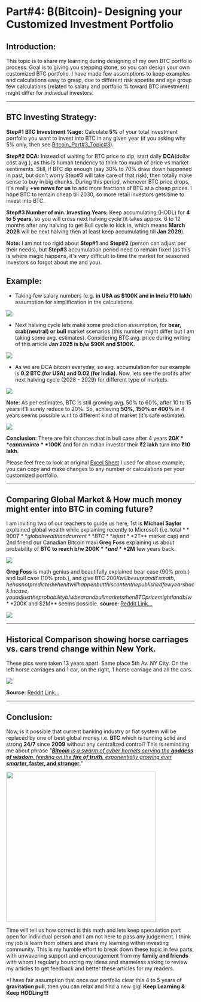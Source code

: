 # Part#4: ₿(Bitcoin)- Designing your Customized Investment Portfolio

## Introduction:
This topic is to share my learning during designing of my own BTC portfolio process. Goal is to giving you stepping stone, so you can design your own customized BTC portfolio. I have made few assumptions to keep examples and calculations easy to grasp, due to different risk appetite and age group few calculations (related to salary and portfolio % toward BTC investment) might differ for individual investors.

* * * * *

BTC Investing **Strategy:**
---------------------------

**Step#1** **BTC Investment %age:** Calculate **5%** of your total investment portfolio you want to invest into BTC in any given year (if you asking why 5% only, then see [Bitcoin_Part#3_Topic#3](https://bitcoin-mantra.github.io/blogs/posts/bitcoin-questions-n-answers/)).

**Step#2** **DCA:** Instead of waiting for BTC price to dip, start daily **DCA**(dollar cost avg.), as this is human tendency to think too much of price vs market sentiments. Still, if BTC dip enough (say 30% to 70% draw down happened in past, but don't worry Step#3 will take care of that risk), then totally make sense to buy in big chunks. During this period, whenever BTC price drops, it's really **+ve news for us** to add more fractions of BTC at a cheap prices. I hope BTC to remain cheap till 2030, so more retail investors gets time to invest into BTC.

**Step#3 Number of min. Investing Years:** Keep accumulating (HODL) for **4 to 5 years**, so you will cross next halving cycle (it takes approx. 6 to 12 months after any halving to get Bull cycle to kick in, which means **March 2028** will be next halving then at least keep accumulating till **Jan 2029**).

**Note:** I am not too rigid about **Step#1** and **Step#2** (person can adjust per their needs), but **Step#3** accumulation period need to remain fixed (as this is where magic happens, it's very difficult to time the market for seasoned investors so forgot about me and you).

**Example:**
------------

-   Taking few salary numbers (e.g. **in USA as $100K and in India ₹10 lakh**) assumption for simplification in the calculations.

![](https://vinaybaatcheet.wordpress.com/wp-content/uploads/2025/01/screenshot-2025-01-12-at-11.13.24e280afpm.png?w=712)

-   Next halving cycle lets make some prediction assumption, for **bear, crab(neutral) or bull** market scenarios (this number might differ but I am taking some avg. estimates). Considering BTC avg. price during writing of this article **Jan 2025 is b/w $90K and $100K.**

![](https://vinaybaatcheet.wordpress.com/wp-content/uploads/2025/01/screenshot-2025-01-12-at-11.23.28e280afpm.png?w=706)

-   As we are DCA bitcoin everyday, so avg. accumulation for our example is **0.2 BTC (for USA) and 0.02 (for India)**. Now, lets see the profits after next halving cycle (2028 - 2029) for different type of markets.

![](https://vinaybaatcheet.wordpress.com/wp-content/uploads/2025/01/screenshot-2025-01-12-at-11.26.54e280afpm.png?w=826)

**Note**: As per estimates, BTC is still growing avg. 50% to 60%, after 10 to 15 years it'll surely reduce to 20%. So, achieving **50%, 150% or 400%** in 4 years seems possible w.r.t to different kind of market (it's safe estimate).

![](https://vinaybaatcheet.wordpress.com/wp-content/uploads/2025/01/screenshot-2025-01-12-at-11.41.35e280afpm.png?w=1024)

**Conclusion**: There are fair chances that in bull case after 4 years **$20K** can turn into **$100K** and for an Indian investor their **₹2 lakh** turn into **₹10 lakh**.

Please feel free to look at original [Excel Sheet](https://docs.google.com/spreadsheets/d/15CVooI68gb2pkhi9sLaZW7SmJjocTeD-VEgMc-HuZ8g/edit?usp=sharing) I used for above example, you can copy and make changes to any number or calculations per your customized portfolio.

* * * * *

**Comparing Global Market & How much money might enter into BTC in coming future?**
-----------------------------------------------------------------------------------

I am inviting two of our teachers to guide us here, 1st is **Michael Saylor** explained global wealth while explaining recently to Microsoft (i.e. total $**900 T** global wealth and current **BTC** is just **$2T** market cap) and 2nd friend our Canadian Bitcoin maxi **Greg Foss** explaining us about probability of **BTC to reach b/w $200K** and **$2M** few years back.

![](https://vinaybaatcheet.wordpress.com/wp-content/uploads/2025/01/screenshot-2025-01-13-at-12.07.13e280afam.png?w=1024)

**Greg Foss** is math genius and beautifully explained bear case (90% prob.) and bull case (10% prob.), and give BTC $200K will be sure and it's math, he has not predicted when it will happen but this content he published few years back. Incase, you adjust the probability b/w bear and bull markets then BTC price might land b/w **$200K and $2M** seems possible. 
**source**: [Reddit Link...](https://www.reddit.com/r/Bitcoin/comments/y6vzui/thoughts/?rdt=39652)

![](https://vinaybaatcheet.wordpress.com/wp-content/uploads/2025/01/screenshot-2025-01-12-at-11.58.51e280afpm.png?w=922)

* * * * *

**Historical Comparison showing horse carriages vs. cars trend change within New York.**
----------------------------------------------------------------------------------------

These pics were taken 13 years apart. Same place 5th Av. NY City. On the left horse carriages and 1 car, on the right, 1 horse carriage and all the cars.

![](https://vinaybaatcheet.wordpress.com/wp-content/uploads/2025/01/screenshot-2025-01-13-at-12.27.40e280afam.png?w=1024)

**Source**: [Reddit Link...](https://www.reddit.com/r/Damnthatsinteresting/comments/lk0tf5/these_pics_were_taken_13_years_apart_same_place/)

* * * * *

**Conclusion:**
---------------

Now, is it possible that current banking industry or fiat system will be replaced by one of best global money i.e. **BTC** which is running solid and strong **24/7** since **2009** without any centralized control? This is reminding me about phrase *"[**Bitcoin** is a swarm of cyber hornets serving the **goddess of wisdom**, feeding on the **fire of truth**, exponentially growing ever](https://vinaybaatcheet.wordpress.com/2024/10/16/bitcoin-as-cyber-hornet-m-saylor/) **[smarte](https://vinaybaatcheet.wordpress.com/2024/10/16/bitcoin-as-cyber-hornet-m-saylor/)***[**r, faster, and stronger**.](https://vinaybaatcheet.wordpress.com/2024/10/16/bitcoin-as-cyber-hornet-m-saylor/)"

<img src="https://vinaybaatcheet.wordpress.com/wp-content/uploads/2025/01/img_1602-2-1.jpg?w=1017" width="400" height="400">

Time will tell us how correct is this math and lets keep speculation part open for individual person and I am not here to pass any judgement. I think my job is learn from others and share my learning within investing community. This is my humble effort to break down these topic in few parts, with unwavering support and encouragement from my **family and friends** with whom I regularly bouncing my ideas and shameless asking to review my articles to get feedback and better these articles for my readers.

*I have fair assumption that once our portfolio clear this 4 to 5 years of **gravitation pull**, then you can relax and find a new gig! **Keep Learning & Keep HODLing!!!**
